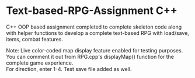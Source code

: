 # Text-based-RPG-Assignment C++
C++ OOP based assignment completed to complete skeleton code along with helper functions 
to develop a complete text-based RPG with load/save, items, combat features. 

Note: Live color-coded map display feature enabled for testing purposes. 
You can comment it out from RPG.cpp's displayMap() function for the complete game experience.  
For direction, enter 1-4. Test save file added as well.
